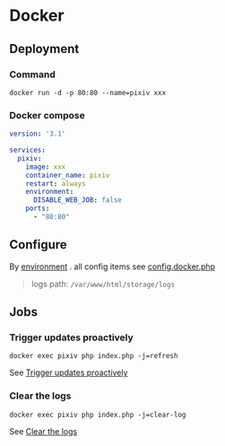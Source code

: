 # Docker
## Deployment
### Command
```shell
docker run -d -p 80:80 --name=pixiv xxx
```

### Docker compose
```yaml
version: '3.1'

services:
  pixiv:
    image: xxx
    container_name: pixiv
    restart: always
    environment:
      DISABLE_WEB_JOB: false
    ports:
      - "80:80"
```

## Configure
By [environment](https://docs.docker.com/compose/compose-file/#environment) . all config items see [config.docker.php](../config.docker.php)

> logs path: `/var/www/html/storage/logs`

## Jobs
### Trigger updates proactively
```shell
docker exec pixiv php index.php -j=refresh
```
See [Trigger updates proactively](https://github.com/mokeyjay/Pixiv-daily-ranking-widget/blob/master/doc/deploy.en.md)

### Clear the logs
```shell
docker exec pixiv php index.php -j=clear-log
```
See [Clear the logs](https://github.com/mokeyjay/Pixiv-daily-ranking-widget/blob/master/doc/deploy.en.md)